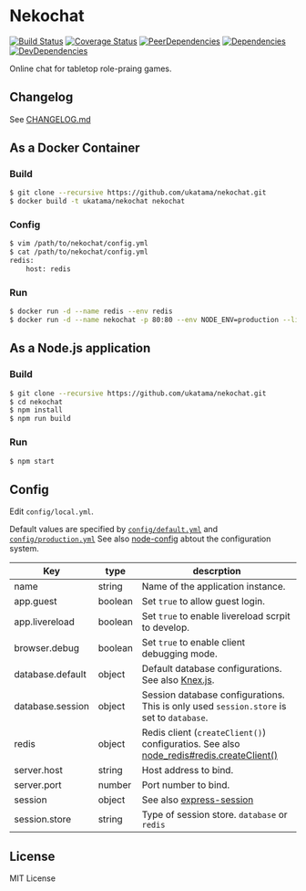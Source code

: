 # Nekochat
[![Build Status](https://img.shields.io/travis/ukatama/nekochat/master.svg?style=flat-square)](https://travis-ci.org/ukatama/nekochat)
[![Coverage Status](https://img.shields.io/coveralls/ukatama/nekochat.svg?style=flat-square)](https://coveralls.io/github/ukatama/nekochat)
[![PeerDependencies](https://img.shields.io/david/peer/ukatama/nekochat.svg?style=flat-square)](https://david-dm.org/ukatama/nekochat#info=peerDependencies&view=list)
[![Dependencies](https://img.shields.io/david/ukatama/nekochat.svg?style=flat-square)](https://david-dm.org/ukatama/nekochat)
[![DevDependencies](https://img.shields.io/david/dev/ukatama/nekochat.svg?style=flat-square)](https://david-dm.org/ukatama/nekochat#info=devDependencies&view=list)

Online chat for tabletop role-praing games.

## Changelog
See [CHANGELOG.md](https://github.com/ukatama/nekochat/blob/master/CHANGELOG.md)

## As a Docker Container
### Build

```bash
$ git clone --recursive https://github.com/ukatama/nekochat.git
$ docker build -t ukatama/nekochat nekochat
```

### Config
```bash
$ vim /path/to/nekochat/config.yml
$ cat /path/to/nekochat/config.yml
redis:
    host: redis
```

### Run
```bash
$ docker run -d --name redis --env redis
$ docker run -d --name nekochat -p 80:80 --env NODE_ENV=production --link redis:redis -v /path/to/nekochat/config.yml:/usr/src/app/config/local.yml:ro ukatama/nekochat
```

## As a Node.js application
### Build
```bash
$ git clone --recursive https://github.com/ukatama/nekochat.git
$ cd nekochat
$ npm install
$ npm run build
```

### Run
```bash
$ npm start
```

## Config
Edit `config/local.yml`.

Default values are specified by [`config/default.yml`](https://github.com/ukatama/nekochat/blob/master/config/default.yml) and  [`config/production.yml`](https://github.com/ukatama/nekochat/blob/master/config/production.yml)
See also [node-config](https://github.com/lorenwest/node-config) abtout the configuration system.

| Key              | type    | descrption                                                       |
|------------------|---------|------------------------------------------------------------------|
| name             | string  | Name of the application instance.                                |
| app.guest        | boolean | Set `true` to allow guest login.                                 |
| app.livereload   | boolean | Set `true` to enable livereload scrpit to develop.               |
| browser.debug    | boolean | Set `true` to enable client debugging mode.                      |
| database.default | object  | Default database configurations. See also [Knex.js](http://knexjs.org/#Installation-client). |
| database.session | object  | Session database configurations. This is only used `session.store` is set to `database`. |
| redis            | object  | Redis client (`createClient()`) configuratios. See also [node_redis#redis.createClient()](https://github.com/NodeRedis/node_redis#rediscreateclient) |
| server.host      | string  | Host address to bind.                                            |
| server.port      | number  | Port number to bind.                                             |
| session          | object  | See also [express-session](https://github.com/expressjs/session) |
| session.store    | string  | Type of session store. `database` or `redis`                     |

## License
MIT License
